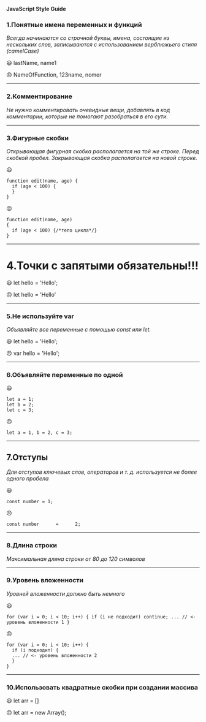 __JavaScript Style Guide__
### 1.Понятные имена переменных и функций
*Bсегда начинаются со строчной буквы, имена, состоящие из нескольких слов, записываются с использованием верблюжьего стиля (camelCase)*

😃 lastName, name1

😠 NameOfFunction, 123name, nomer
***
### 2.Комментирование
*Не нужно комментировать очевидные вещи, добавлять в код комментарии, которые не помогают разобраться в его сути.*
***
### 3.Фигурные скобки
*Открывающая фигурная скобка располагается на той же строке. Перед скобкой пробел. Закрывающая скобка располагается на новой строке.*

😃
       
    function edit(name, age) {
      if (age < 100) {
      }
    }
    
😠

    function edit(name, age)
    {
      if (age < 100) {/*тело цикла*/}
    }
***
# 4.Точки с запятыми обязательны!!!
😃 let hello = 'Hello';

😠 let hello = 'Hello'
***
### 5.Не используйте var
*Объявляйте все переменные с помощью const или let.*

😃 let hello = 'Hello';

😠 var hello = 'Hello';
***
### 6.Объявляйте переменные по одной
😃 

    let a = 1;
    let b = 2;
    let c = 3;

😠 

    let a = 1, b = 2, c = 3; 
***
## 7.Отступы
*Для отступов ключевых слов, операторов и т. д. используется не более одного пробела*

😃 
    
    const number = 1;

😠

    const number      =      2;
***
### 8.Длина строки
*Максимальная длина строки от 80 до 120 символов*
***
### 9.Уровень вложенности
*Уровней вложенности должно быть немного*

😃

    for (var i = 0; i < 10; i++) { if (i не подходит) continue; ... // <- уровень вложенности 1 }

😠

    for (var i = 0; i < 10; i++) {
      if (i подходит) {
      ... // <- уровень вложенности 2
      }
    }
***
### 10.Использовать квадратные скобки при создании массива
😃 let arr = []

😠 let arr = new Array();
